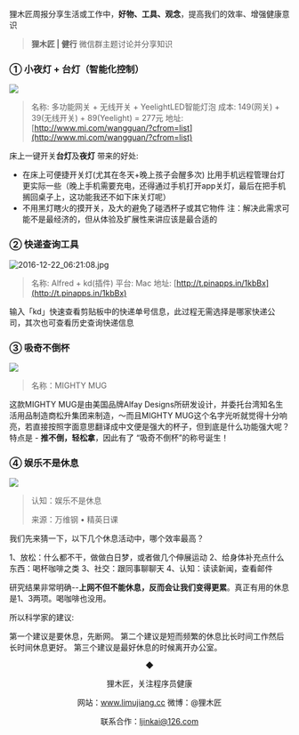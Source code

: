 >
狸木匠周报分享生活或工作中，**好物、工具、观念**，提高我们的效率、增强健康意识
>
> **狸木匠 \| 健行** 微信群主题讨论并分享知识

### ➀ 小夜灯 + 台灯（智能化控制）

![](http://7wy48o.com1.z0.glb.clouddn.com/2016-12-22_00:03:19.jpg)

> 名称: 多功能网关 + 无线开关 + YeelightLED智能灯泡
> 成本: 149\(网关\) + 39\(无线开关\) + 89\(Yeelight\) = 277元
> 地址: [http://www.mi.com/wangguan/?cfrom=list](http://www.mi.com/wangguan/?cfrom=list)

床上一键开关**台灯**及**夜灯**
带来的好处:

* 在床上可便捷开关灯\(尤其在冬天+晚上孩子会醒多次\)
比用手机远程管理台灯更实际一些（晚上手机需要充电，还得通过手机打开app关灯，最后在把手机搁回桌子上，这功能我还不如下床关灯呢）
* 不用黑灯瞎火的摸开关，及大的避免了碰洒杯子或其它物件
注：解决此需求可能不是最经济的，但从体验及扩展性来讲应该是最合适的

### ➁ 快递查询工具

![2016-12-22_06:21:08.jpg](http://7wy48o.com1.z0.glb.clouddn.com/2016-12-22_06:21:08.jpg)

> 名称: Alfred + kd\(插件\)
> 平台: Mac
> 地址: [http://t.pinapps.in/1kbBx](http://t.pinapps.in/1kbBx)

输入「kd」快速查看剪贴板中的快递单号信息，此过程无需选择是哪家快递公司，其次也可查看历史查询快递信息

### ③ 吸奇不倒杯

![](http://7u2qrr.com1.z0.glb.clouddn.com/2016-12-21-xiqi.jpg?imageView2/2/w/400)

> 名称：MIGHTY MUG

这款MIGHTY MUG是由美国品牌Alfay Designs所研发设计，并委托台湾知名生活用品制造商松升集团来制造，～而且MIGHTY MUG这个名字光听就觉得十分响亮，若直接按照字面意思翻译成中文便是强大的杯子，但到底是什么功能强大呢？特点是 - **推不倒，轻松拿**，因此有了 “吸奇不倒杯”的称号诞生！

### ④ 娱乐不是休息

![](http://7u2qrr.com1.z0.glb.clouddn.com/2016-12-21-66372-20160217172122597-573511941.jpg?imageView2/2/w/400)

> 认知：娱乐不是休息
>
> 来源：万维钢 • 精英日课

我们先来猜一下，以下几个休息活动中，哪个效率最高？

1、放松：什么都不干，做做白日梦，或者做几个伸展运动
2、给身体补充点什么东西：喝杯咖啡之类
3、社交：跟同事聊聊天
4、认知：读读新闻，查看邮件

研究结果非常明确--**上网不但不能休息，反而会让我们变得更累**。真正有用的休息是1、3两项。喝咖啡也没用。

所以科学家的建议:

第一个建议是要休息，先断网。
第二个建议是短而频繁的休息比长时间工作然后长时间休息更好。
第三个建议是最好休息的时候离开办公室。

<center>
◆

狸木匠，关注程序员健康

网站：www.limujiang.cc 微博：@狸木匠

联系合作：ljinkai@126.com
</center>
